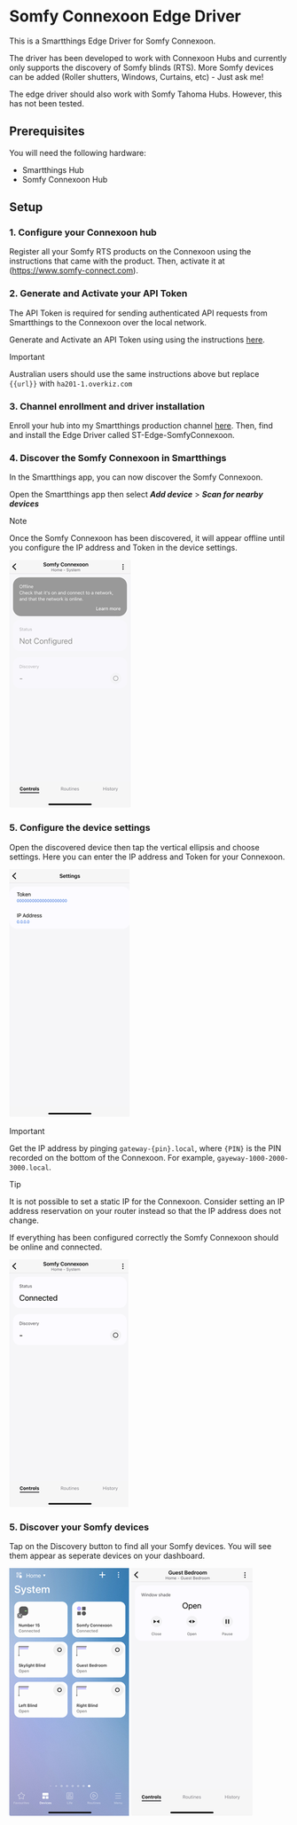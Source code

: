 # Somfy Connexoon Edge Driver
This is a Smartthings Edge Driver for Somfy Connexoon. 

The driver has been developed to work with Connexoon Hubs and currently only supports the discovery of Somfy blinds (RTS). More Somfy devices can be added (Roller shutters, Windows, Curtains, etc) - Just ask me!

The edge driver should also work with Somfy Tahoma Hubs. However, this has not been tested.

## Prerequisites

You will need the following hardware:
- Smartthings Hub
- Somfy Connexoon Hub

## Setup

### 1. Configure your Connexoon hub 

Register all your Somfy RTS products on the Connexoon using the instructions that came with the product. Then, activate it at (https://www.somfy-connect.com).

### 2. Generate and Activate your API Token

The API Token is required for sending authenticated API requests from Smartthings to the Connexoon over the local network.

Generate and Activate an API Token using using the instructions [here](https://github.com/Somfy-Developer/Somfy-TaHoma-Developer-Mode).

> [!IMPORTANT]
> Australian users should use the same instructions above but replace `{{url}}` with `ha201-1.overkiz.com`

### 3. Channel enrollment and driver installation

Enroll your hub into my Smartthings production channel [here](https://callaway.smartthings.com/channels/d9a44c51-f5db-4849-81a6-dc7c6b3540ff). Then, find and install the Edge Driver called ST-Edge-SomfyConnexoon.

### 4. Discover the Somfy Connexoon in Smartthings

In the Smartthings app, you can now discover the Somfy Connexoon.

Open the Smartthings app then select ***Add device*** > ***Scan for nearby devices*** 

> [!NOTE]
> Once the Somfy Connexoon has been discovered, it will appear offline until you configure the IP address and Token in the device settings.

![Screenshot of Somfy Connexoon device not configured and offline](assets/images/screenshot_connexoon-notconfigured.png)

### 5. Configure the device settings

Open the discovered device then tap the vertical ellipsis and choose settings. Here you can enter the IP address and Token for your Connexoon.  
  
![Screenshot of Somfy Connexoon device settings](assets/images/screenshot_connexoon-settings.png)

> [!IMPORTANT]
> Get the IP address by pinging `gateway-{pin}.local`, where `{PIN}` is the PIN recorded on the bottom of the Connexoon. For example, `gayeway-1000-2000-3000.local`. 

> [!TIP]
> It is not possible to set a static IP for the Connexoon. Consider setting an IP address reservation on your router instead so that the IP address does not change.

If everything has been configured correctly the Somfy Connexoon should be online and connected.  
  
![Screenshot of Somfy Connexoon device online and connected](assets/images/screenshot_connexoon-connected.png)

### 5. Discover your Somfy devices

Tap on the Discovery button to find all your Somfy devices. You will see them appear as seperate devices on your dashboard.
  
![Screenshot of Smartthings dashboard show all discovered Somfy devices](assets/images/screenshot_dashboard.png)
![Screenshot of Somfy Blind](assets/images/screenshot_blind.png)

